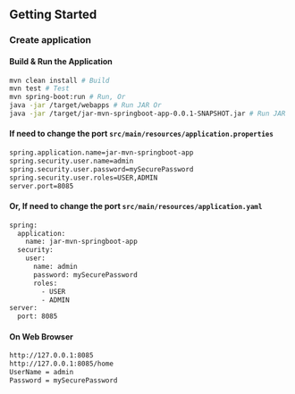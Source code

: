## Getting Started

### Create application

#### Build & Run the Application

```bash
mvn clean install # Build
mvn test # Test
mvn spring-boot:run # Run, Or
java -jar /target/webapps # Run JAR Or
java -jar /target/jar-mvn-springboot-app-0.0.1-SNAPSHOT.jar # Run JAR
```

#### If need to change the port `src/main/resources/application.properties`

```bash
spring.application.name=jar-mvn-springboot-app
spring.security.user.name=admin
spring.security.user.password=mySecurePassword
spring.security.user.roles=USER,ADMIN
server.port=8085
```

#### Or, If need to change the port `src/main/resources/application.yaml`

```bash
spring:
  application:
    name: jar-mvn-springboot-app
  security:
    user:
      name: admin
      password: mySecurePassword
      roles:
        - USER
        - ADMIN
server:
  port: 8085
```

#### On Web Browser

```bash
http://127.0.0.1:8085
http://127.0.0.1:8085/home
UserName = admin
Password = mySecurePassword
```

